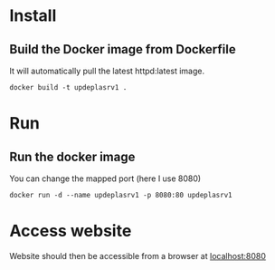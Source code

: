 # Install

## Build the Docker image from Dockerfile

It will automatically pull the latest httpd:latest image.

```shell
docker build -t updeplasrv1 .
```

# Run

## Run the docker image

You can change the mapped port (here I use 8080)

```shell
docker run -d --name updeplasrv1 -p 8080:80 updeplasrv1
```

# Access website

Website should then be accessible from a browser at [localhost:8080](localhost:8080)
